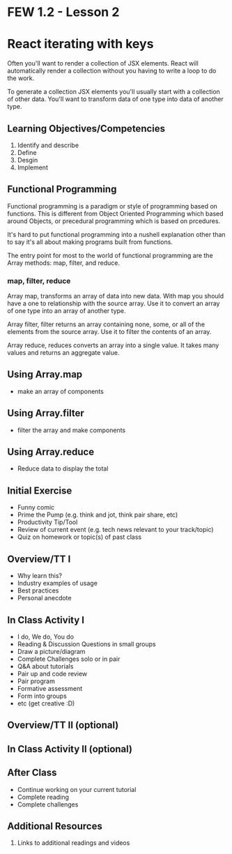 # FEW 1.2 - Lesson 2

# React iterating with keys 

Often you'll want to render a collection of JSX elements. React will automatically render a collection without you having to write a loop to do the work. 

To generate a collection JSX elements you'll usually start with a collection of other data. You'll want to transform data of one type into data of another type. 

## Learning Objectives/Competencies

1. Identify and describe
1. Define 
1. Desgin 
1. Implement 

## Functional Programming 

Functional programming is a paradigm or style of programming based on functions. This is different from Object Oriented Programming which based around Objects, or precedural programming which is based on prcedures.  

It's hard to put functional programming into a nushell explanation other than to say it's all about making programs built from functions. 

The entry point for most to the world of functional programming are the Array methods: map, filter, and reduce. 

### map, filter, reduce

Array map, transforms an array of data into new data. With map you should have a one to relationship with the source array. Use it to convert an array of one type into an array of another type. 

Array filter, filter returns an array containing none, some, or all of the elements from the source array. Use it to filter the contents of an array. 

Array reduce, reduces converts an array into a single value. It takes many values and returns an aggregate value. 

## Using Array.map 

- make an array of components 

## Using Array.filter

- filter the array and make components

## Using Array.reduce

- Reduce data to display the total

## Initial Exercise

- Funny comic
- Prime the Pump (e.g. think and jot, think pair share, etc)
- Productivity Tip/Tool
- Review of current event (e.g. tech news relevant to your track/topic)
- Quiz on homework or topic(s) of past class

## Overview/TT I 

- Why learn this? 
- Industry examples of usage
- Best practices
- Personal anecdote 

## In Class Activity I

- I do, We do, You do
- Reading & Discussion Questions in small groups
- Draw a picture/diagram
- Complete Challenges solo or in pair
- Q&A about tutorials
- Pair up and code review
- Pair program
- Formative assessment
- Form into groups
- etc (get creative :D)

## Overview/TT II (optional)

## In Class Activity II (optional)

## After Class

- Continue working on your current tutorial
- Complete reading
- Complete challenges

## Additional Resources

1. Links to additional readings and videos
